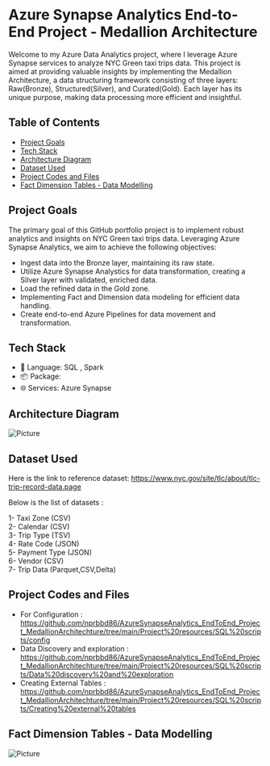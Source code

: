 # Azure Synapse Analytics End-to-End Project - Medallion Architecture

Welcome to my Azure Data Analytics project, where I leverage Azure Synapse services to analyze NYC Green taxi trips data. This project is aimed at providing valuable insights by implementing the Medallion Architecture, a data structuring framework consisting of three layers: Raw(Bronze), Structured(Silver), and Curated(Gold). Each layer has its unique purpose, making data processing more efficient and insightful.

<!-- TABLE OF CONTENTS -->
## Table of Contents

* [Project Goals](#projectgoals)
* [Tech Stack](#tech-stack)
* [Architecture Diagram](#architecture-diagram)
* [Dataset Used](#datasetused)
* [Project Codes and Files](#projectfiles)
* [Fact Dimension Tables - Data Modelling](#datamodelling)


<!-- Project Goals -->
## Project Goals<a name="projectgoals"></a>

The primary goal of this GitHub portfolio project is to implement robust analytics and insights on NYC Green taxi trips data. Leveraging Azure Synapse Analytics, we aim to achieve the following objectives:

- Ingest data into the Bronze layer, maintaining its raw state.
- Utilize Azure Synapse Analystics for data transformation, creating a Silver layer with validated, enriched data.
- Load the refined data in the Gold zone.
- Implementing Fact and Dimension data modeling for efficient data handling.
- Create end-to-end Azure Pipelines for data movement and transformation.


<!-- TECH STACK -->
## Tech Stack<a name="tech-stack"></a>

- 📜 Language: SQL , Spark
- 📦 Package: 
- 🌐 Services: Azure Synapse


<!-- ARCHITECTURE DIAGRAM -->
## Architecture Diagram<a name="architecture-diagram"></a>
![Picture](https://github.com/nprbbd86/AzureSynapseAnalytics_EndToEnd_Project_MedallionArchitechture/blob/main/Project%20resources/Solution%20Architechture.png)



<!-- Dataset Used -->
## Dataset Used<a name="datasetused"></a>
Here is the link to reference dataset:
https://www.nyc.gov/site/tlc/about/tlc-trip-record-data.page
 
Below is the list of datasets : 

1- Taxi Zone (CSV) <br>
2- Calendar (CSV)  <br>
3- Trip Type (TSV)  <br>
4- Rate Code (JSON)  <br> 
5- Payment Type (JSON)  <br>
6- Vendor (CSV)  <br>
7- Trip Data (Parquet,CSV,Delta)  <br>



<!-- Project Codes and Files -->
## Project Codes and Files<a name="projectfiles"></a>

- For Configuration : https://github.com/nprbbd86/AzureSynapseAnalytics_EndToEnd_Project_MedallionArchitechture/tree/main/Project%20resources/SQL%20scripts/config
- Data Discovery and exploration : https://github.com/nprbbd86/AzureSynapseAnalytics_EndToEnd_Project_MedallionArchitechture/tree/main/Project%20resources/SQL%20scripts/Data%20discovery%20and%20exploration
- Creating External Tables : https://github.com/nprbbd86/AzureSynapseAnalytics_EndToEnd_Project_MedallionArchitechture/tree/main/Project%20resources/SQL%20scripts/Creating%20external%20tables


<!-- Fact Dimension Tables - Data Modelling -->
## Fact Dimension Tables - Data Modelling<a name="datamodelling"></a>
![Picture](https://github.com/nprbbd86/AzureSynapseAnalytics_EndToEnd_Project_MedallionArchitechture/blob/main/Project%20resources/Data%20Model.png)


